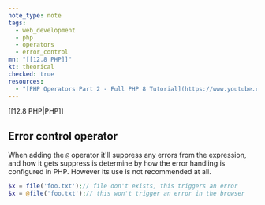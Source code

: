```yaml
---
note_type: note
tags:
  - web_development
  - php
  - operators
  - error_control
mn: "[[12.8 PHP]]"
kt: theorical
checked: true
resources:
  - "[PHP Operators Part 2 - Full PHP 8 Tutorial](https://www.youtube.com/watch?v=gCVlQdbddXY&list=PLr3d3QYzkw2xabQRUpcZ_IBk9W50M9pe-&index=14&ab_channel=ProgramWithGio)"
---
```

[[12.8 PHP|PHP]]

## Error control operator
When adding the `@` operator it'll suppress any errors from the expression, and how it gets suppress is determine by how the error handling is configured in PHP. However its use is not recommended at all. 

```PHP
$x = file('foo.txt');// file don't exists, this triggers an error 
$x = @file('foo.txt');// this won't trigger an error in the browser
```
